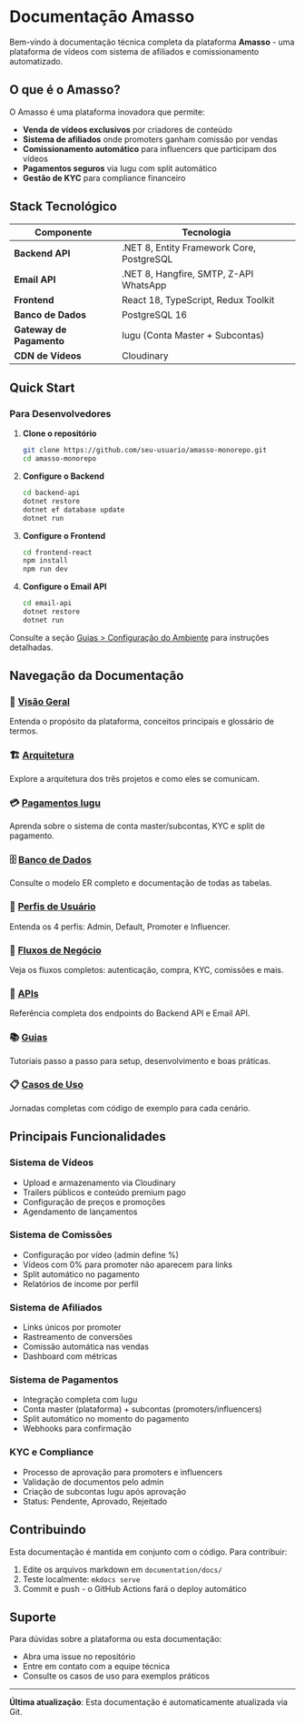 # Documentação Amasso

Bem-vindo à documentação técnica completa da plataforma **Amasso** - uma plataforma de vídeos com sistema de afiliados e comissionamento automatizado.

## O que é o Amasso?

O Amasso é uma plataforma inovadora que permite:

- **Venda de vídeos exclusivos** por criadores de conteúdo
- **Sistema de afiliados** onde promoters ganham comissão por vendas
- **Comissionamento automático** para influencers que participam dos vídeos
- **Pagamentos seguros** via Iugu com split automático
- **Gestão de KYC** para compliance financeiro

## Stack Tecnológico

| Componente | Tecnologia |
|------------|------------|
| **Backend API** | .NET 8, Entity Framework Core, PostgreSQL |
| **Email API** | .NET 8, Hangfire, SMTP, Z-API WhatsApp |
| **Frontend** | React 18, TypeScript, Redux Toolkit |
| **Banco de Dados** | PostgreSQL 16 |
| **Gateway de Pagamento** | Iugu (Conta Master + Subcontas) |
| **CDN de Vídeos** | Cloudinary |

## Quick Start

### Para Desenvolvedores

1. **Clone o repositório**
   ```bash
   git clone https://github.com/seu-usuario/amasso-monorepo.git
   cd amasso-monorepo
   ```

2. **Configure o Backend**
   ```bash
   cd backend-api
   dotnet restore
   dotnet ef database update
   dotnet run
   ```

3. **Configure o Frontend**
   ```bash
   cd frontend-react
   npm install
   npm run dev
   ```

4. **Configure o Email API**
   ```bash
   cd email-api
   dotnet restore
   dotnet run
   ```

Consulte a seção [Guias > Configuração do Ambiente](guias/configuracao-ambiente/requisitos.md) para instruções detalhadas.

## Navegação da Documentação

### 🎯 [Visão Geral](visao-geral/introducao.md)
Entenda o propósito da plataforma, conceitos principais e glossário de termos.

### 🏗️ [Arquitetura](arquitetura/visao-geral.md)
Explore a arquitetura dos três projetos e como eles se comunicam.

### 💳 [Pagamentos Iugu](pagamentos/visao-geral-iugu.md)
Aprenda sobre o sistema de conta master/subcontas, KYC e split de pagamento.

### 🗄️ [Banco de Dados](banco-de-dados/visao-geral.md)
Consulte o modelo ER completo e documentação de todas as tabelas.

### 👥 [Perfis de Usuário](perfis-de-usuario/admin.md)
Entenda os 4 perfis: Admin, Default, Promoter e Influencer.

### 🔄 [Fluxos de Negócio](fluxos-de-negocio/autenticacao.md)
Veja os fluxos completos: autenticação, compra, KYC, comissões e mais.

### 🔌 [APIs](apis/backend-api/visao-geral.md)
Referência completa dos endpoints do Backend API e Email API.

### 📚 [Guias](guias/configuracao-ambiente/requisitos.md)
Tutoriais passo a passo para setup, desenvolvimento e boas práticas.

### 📋 [Casos de Uso](casos-de-uso/usuario-compra-video.md)
Jornadas completas com código de exemplo para cada cenário.

## Principais Funcionalidades

### Sistema de Vídeos
- Upload e armazenamento via Cloudinary
- Trailers públicos e conteúdo premium pago
- Configuração de preços e promoções
- Agendamento de lançamentos

### Sistema de Comissões
- Configuração por vídeo (admin define %)
- Vídeos com 0% para promoter não aparecem para links
- Split automático no pagamento
- Relatórios de income por perfil

### Sistema de Afiliados
- Links únicos por promoter
- Rastreamento de conversões
- Comissão automática nas vendas
- Dashboard com métricas

### Sistema de Pagamentos
- Integração completa com Iugu
- Conta master (plataforma) + subcontas (promoters/influencers)
- Split automático no momento do pagamento
- Webhooks para confirmação

### KYC e Compliance
- Processo de aprovação para promoters e influencers
- Validação de documentos pelo admin
- Criação de subcontas Iugu após aprovação
- Status: Pendente, Aprovado, Rejeitado

## Contribuindo

Esta documentação é mantida em conjunto com o código. Para contribuir:

1. Edite os arquivos markdown em `documentation/docs/`
2. Teste localmente: `mkdocs serve`
3. Commit e push - o GitHub Actions fará o deploy automático

## Suporte

Para dúvidas sobre a plataforma ou esta documentação:

- Abra uma issue no repositório
- Entre em contato com a equipe técnica
- Consulte os casos de uso para exemplos práticos

---

**Última atualização**: Esta documentação é automaticamente atualizada via Git.

